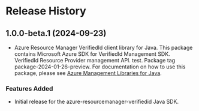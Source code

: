 # Release History

## 1.0.0-beta.1 (2024-09-23)

- Azure Resource Manager VerifiedId client library for Java. This package contains Microsoft Azure SDK for VerifiedId Management SDK. VerifiedId Resource Provider management API. test. Package tag package-2024-01-26-preview. For documentation on how to use this package, please see [Azure Management Libraries for Java](https://aka.ms/azsdk/java/mgmt).
### Features Added

- Initial release for the azure-resourcemanager-verifiedid Java SDK.
